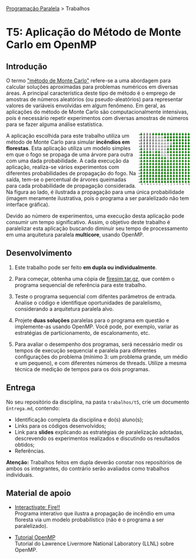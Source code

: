 [Programação Paralela](https://github.com/AndreaInfUFSM/elc139-2017a) > Trabalhos

# T5: Aplicação do Método de Monte Carlo em OpenMP

## Introdução



O termo ["método de Monte Carlo"](https://en.wikipedia.org/wiki/Monte_Carlo_method) refere-se a uma abordagem para calcular soluções aproximadas para problemas numéricos em diversas áreas. A principal característica deste tipo de método é o emprego de amostras de números aleatórios (ou pseudo-aleatórios) para representar valores de variáveis envolvidas em algum fenômeno. Em geral, as aplicações do método de Monte Carlo são computacionalmente intensivas, pois é necessário repetir experimentos com diversas amostras de números para se fazer alguma análise estatística.

<img src="fire.png" height="145px" align="right">

A aplicação escolhida para este trabalho utiliza um método de Monte Carlo para simular **incêndios em florestas**. Esta aplicação utiliza um modelo simples em que o fogo se propaga de uma árvore para outra com uma dada probabilidade. A cada execução da aplicação, realiza-se vários experimentos com diferentes probabilidades de propagação do fogo. Na saída, tem-se o percentual de árvores queimadas para cada probabilidade de propagação considerada. Na figura ao lado, é ilustrada a propagação para uma única probabilidade (imagem meramente ilustrativa, pois o programa a ser paralelizado não tem interface gráfica).

Devido ao número de experimentos, uma execução desta aplicação pode consumir um tempo significativo. Assim, o objetivo deste trabalho é paralelizar esta aplicação buscando diminuir seu tempo de processamento em uma arquitetura paralela **multicore**, usando OpenMP.

## Desenvolvimento



1. Este trabalho pode ser feito **em dupla ou individualmente**.

2. Para começar, obtenha uma cópia de [firesim.tar.gz](firesim.tar.gz), que contém o programa sequencial de referência para este trabalho.

3. Teste o programa sequencial com difentes parâmetros de entrada. Analise o código e identifique oportunidades de paralelismo, considerando a arquitetura paralela alvo.

4. Projete **duas soluções** paralelas para o programa em questão e implemente-as usando OpenMP. Você pode, por exemplo, variar as estratégias de particionamento, de escalonamento, etc.

5.  Para avaliar o desempenho dos programas, será necessário medir os tempos de execução sequencial e paralela para diferentes configurações do problema (mínimo 3: um problema grande, um médio e um pequeno), e com diferentes números de threads. Utilize a mesma técnica de medição de tempos para os dois programas.


## Entrega

No seu repositório da disciplina, na pasta `trabalhos/t5`, crie um documento `Entrega.md`, contendo:
 - Identificação completa da disciplina e do(s) aluno(s);
 - Links para os códigos desenvolvidos;
 - Link para **slides** explicando as estratégias de paralelização adotadas, descrevendo os experimentos realizados e discutindo os resultados obtidos;
 - Referências.

**Atenção:** Trabalhos feitos em dupla deverão constar nos repositórios de ambos os integrantes, do contrário serão avaliados como trabalhos individuais.



## Material de apoio

- [Interactivate: Fire!!](http://www.shodor.org/interactivate/activities/Fire/)  
Programa interativo que ilustra a propagação de incêndio em uma floresta via um modelo probabilístico (não é o programa a ser paralelizado).

- [Tutorial OpenMP](https://computing.llnl.gov/tutorials/openMP/)  
  Tutorial do Lawrence Livermore National Laboratory (LLNL) sobre OpenMP.
